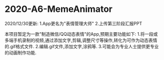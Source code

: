 # 2020-A6-MemeAnimator
2020/12/30更新:
1.App更名为"表情管理大师"
2.上传第三阶段汇报PPT

本项目暂定为一款"制造微信/QQ动态表情"的App,预期主要功能如下:
1.将一段或多端手机录制的视频,通过添加文字,剪辑,调整尺寸等操作,转化为可作为动态表情的.gif格式文件.
2.编辑.gif文件,添加文字,涂鸦等.
3.可能会为专业人士提供更专业的动画制作功能.
